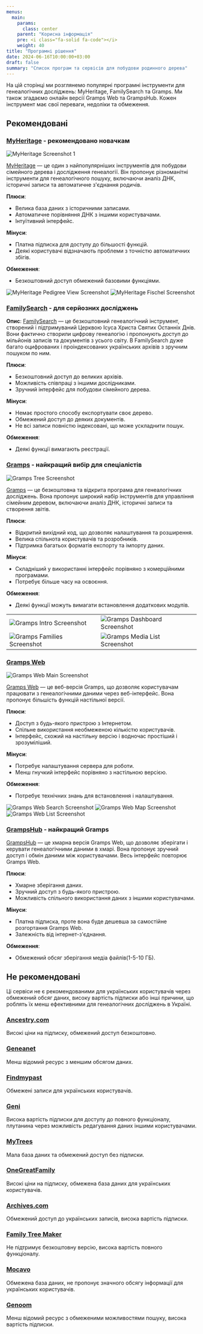 ```yaml
---
menus:
  main:
    params:
      class: center
    parent: "Корисна інформація"
    pre: <i class="fa-solid fa-code"></i>
    weight: 40
title: "Програмні рішення"
date: 2024-06-16T10:00:00+03:00
draft: false
summary: "Список програм та сервісів для побудови родинного дерева"
---
```


На цій сторінці ми розглянемо популярні програмні інструменти для генеалогічних досліджень: MyHeritage, FamilySearch та Gramps. Ми також згадаємо онлайн версії Gramps Web та GrampsHub. Кожен інструмент має свої переваги, недоліки та обмеження.

## Рекомендовані

### [MyHeritage](https://www.myheritage.com) - рекомендовано новачкам

![MyHeritage Screenshot 1](/images/myheritage/color-coded-family-view.png)

[MyHeritage](https://www.myheritage.com) — це один з найпопулярніших інструментів для побудови сімейного дерева і дослідження генеалогії. Він пропонує різноманітні інструменти для генеалогічного пошуку, включаючи аналіз ДНК, історичні записи та автоматичне з'єднання родичів.

**Плюси**:
- Велика база даних з історичними записами.
- Автоматичне порівняння ДНК з іншими користувачами.
- Інтуїтивний інтерфейс.

**Мінуси**:
- Платна підписка для доступу до більшості функцій.
- Деякі користувачі відзначають проблеми з точністю автоматичних збігів.

**Обмеження**:
- Безкоштовний доступ обмежений базовими функціями.

![MyHeritage Pedigree View Screenshot](/images/myheritage/color-coded-pedigree-view.png)
![MyHeritage Fischel Screenshot](/images/myheritage/Fischel.png)

### [FamilySearch](https://www.familysearch.org) - для серйозних досліджень

**Опис**:
[FamilySearch](https://www.familysearch.org) — це безкоштовний генеалогічний інструмент, створений і підтримуваний Церквою Ісуса Христа Святих Останніх Днів. Вони фактично створили цифрову генеалогію і пропонують доступ до мільйонів записів та документів з усього світу. В FamilySearch дуже багато оцифрованих і проіндексованих українських архівів з зручним пошуком по ним.

**Плюси**:
- Безкоштовний доступ до великих архівів.
- Можливість співпраці з іншими дослідниками.
- Зручний інтерфейс для побудови сімейного дерева.

**Мінуси**:
- Немає простого способу експортувати своє дерево.
- Обмежений доступ до деяких документів.
- Не всі записи повністю індексовані, що може ускладнити пошук.

**Обмеження**:
- Деякі функції вимагають реєстрації.

### [Gramps](https://gramps-project.org) - найкращий вибір для спеціалістів

![Gramps Tree Screenshot](/images/gramps/gramps-ChartsCategory-pedigreeview1-horizontal-right-standard-5gen-default-52.png)

[Gramps](https://gramps-project.org) — це безкоштовна та відкрита програма для генеалогічних досліджень. Вона пропонує широкий набір інструментів для управління сімейним деревом, включаючи аналіз ДНК, історичні записи та створення звітів.

**Плюси**:
- Відкритий вихідний код, що дозволяє налаштування та розширення.
- Велика спільнота користувачів та розробників.
- Підтримка багатьох форматів експорту та імпорту даних.

**Мінуси**:
- Складніший у використанні інтерфейс порівняно з комерційними програмами.
- Потребує більше часу на освоєння.

**Обмеження**:
- Деякі функції можуть вимагати встановлення додаткових модулів.

|||
|-|-|
|![Gramps Intro Screenshot](/images/gramps/gramps-intro-features.png)|![Gramps Dashboard Screenshot](/images/gramps/gramps-DashboardCategoryView-example-52.png)|
|![Gramps Families Screenshot](/images/gramps/gramps-Families-category-list-view-52.png)|![Gramps Media List Screenshot](/images/gramps/gramps-MediaCategory-MediaListView-example-52.png)|

### [Gramps Web](https://gramps-web.org)

![Gramps Web Main Screenshot](/images/gramps-web/gramps-web-main.png)

[Gramps Web](https://gramps-web.org) — це веб-версія Gramps, що дозволяє користувачам працювати з генеалогічними даними через веб-інтерфейс. Вона пропонує більшість функцій настільної версії.

**Плюси**:
- Доступ з будь-якого пристрою з Інтернетом.
- Спільне використання необмеженою кількістю користувачів.
- Інтерфейс, схожий на настільну версію і водночас простіший і зрозуміліший.

**Мінуси**:
- Потребує налаштування сервера для роботи.
- Менш гнучкий інтерфейс порівняно з настільною версією.

**Обмеження**:
- Потребує технічних знань для встановлення і налаштування.

![Gramps Web Search Screenshot](/images/gramps-web/gramps-web-search.png)
![Gramps Web Map Screenshot](/images/gramps-web/gramps-web-map.png)
![Gramps Web List Screenshot](/images/gramps-web/gramps-web-list.png)

### [GrampsHub](https://grampshub.com) - найкращий Gramps

[GrampsHub](https://grampshub.com) — це хмарна версія Gramps Web, що дозволяє зберігати і керувати генеалогічними даними в хмарі. Вона пропонує зручний доступ і обмін даними між користувачами. Весь інтерфейс повторює Gramps Web.

**Плюси**:
- Хмарне зберігання даних.
- Зручний доступ з будь-якого пристрою.
- Можливість спільного використання даних з іншими користувачами.

**Мінуси**:
- Платна підписка, проте вона буде дешевша за самостійне розгортання Gramps Web.
- Залежність від інтернет-з'єднання.

**Обмеження**:
- Обмежений обсяг зберігання медіа файлів(1-5-10 ГБ).

## Не рекомендовані

Ці сервіси не є рекомендованими для українських користувачів через обмежений обсяг даних, високу вартість підписки або інші причини, що роблять їх менш ефективними для генеалогічних досліджень в Україні.

### [Ancestry.com](https://www.ancestry.com)

Високі ціни на підписку, обмежений доступ безкоштовно.

### [Geneanet](https://www.geneanet.org)

Менш відомий ресурс з меншим обсягом даних.

### [Findmypast](https://www.findmypast.com)

Обмежені записи для українських користувачів.

### [Geni](https://www.geni.com)

Висока вартість підписки для доступу до повного функціоналу, плутанина через можливість редагування даних іншими користувачами.

### [MyTrees](https://www.mytrees.com)

Мала база даних та обмежений доступ без підписки.

### [OneGreatFamily](https://www.onegreatfamily.com)

Високі ціни на підписку, обмежена база даних для українських користувачів.

### [Archives.com](https://www.archives.com)

Обмежений доступ до українських записів, висока вартість підписки.

### [Family Tree Maker](https://www.familytreemaker.com)

Не підтримує безкоштовну версію, висока вартість повного функціоналу.

### [Mocavo](https://www.mocavo.com)

Обмежена база даних, не пропонує значного обсягу інформації для українських користувачів.

### [Genoom](https://www.genoom.com)

Менш відомий ресурс з обмеженими можливостями пошуку, висока вартість підписки.
